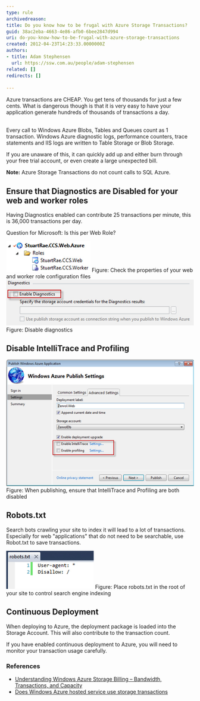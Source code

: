 ```yaml
---
type: rule
archivedreason: 
title: Do you know how to be frugal with Azure Storage Transactions?
guid: 38ac2eba-4663-4e86-afb0-6bee2847d994
uri: do-you-know-how-to-be-frugal-with-azure-storage-transactions
created: 2012-04-23T14:23:33.0000000Z
authors:
- title: Adam Stephensen
  url: https://ssw.com.au/people/adam-stephensen
related: []
redirects: []

---
```



Azure transactions are CHEAP. You get tens of thousands for just a few cents. What is dangerous though is that it is very easy to have your application generate hundreds of thousands of transactions a day.
<br><excerpt class='endintro'></excerpt><br>
<p>Every call to Windows Azure Blobs, Tables and Queues count as 1 transaction. Windows Azure diagnostic logs, performance counters, trace statements and IIS logs are written to Table Storage or Blob Storage.</p>
<p>If you are unaware of this, it can quickly add up and either burn through your free trial account, or even create a large unexpected bill.</p>
<p><strong>Note:</strong> Azure Storage Transactions do not count calls to SQL Azure.</p>
<h2>Ensure that Diagnostics are Disabled for your web and worker roles</h2>
<p>Having Diagnostics enabled can contribute 25 transactions per minute, this is 36,000 transactions per day.</p>
<p>Question for Microsoft: Is this per Web Role?</p>

<img src="azure-check-properties.jpg" alt="Check properties" class="ms-rteCustom-ImageArea" />
<span class="ms-rteCustom-FigureNormal">Figure: Check the properties of your web and worker role configuration files</span>

<img src="azure-disable-diagnostics.jpg" alt="Disable Diagnostics" class="ms-rteCustom-ImageArea" />
<span class="ms-rteCustom-FigureNormal">Figure: Disable diagnostics</span>

<h2>Disable IntelliTrace and Profiling</h2>

<img src="azure-publishing-settings.jpg" alt="Azure publishing settings" class="ms-rteCustom-ImageArea" />
<span class="ms-rteCustom-FigureNormal">Figure: When publishing, ensure that IntelliTrace and Profiling are both disabled</span>

<h2>Robots.txt </h2>
<p>Search bots crawling your site to index it will lead to a lot of transactions. Especially for web "applications" that do not need to be searchable, use Robot.txt to save transactions.</p>

<img src="azure-robots.jpg" alt="Place robots.txt" class="ms-rteCustom-ImageArea" />
<span class="ms-rteCustom-FigureNormal">Figure: Place robots.txt in the root of your site to control search engine indexing</span>

<h2>Continuous Deployment</h2>
<p>When deploying to Azure, the deployment package is loaded into the Storage Account. This will also contribute to the transaction count.</p>
<p>If you have enabled continuous deployment to Azure, you will need to monitor your transaction usage carefully.</p>

<h3>References</h3>
<ul>

<li><a href="http://blogs.msdn.com/b/windowsazurestorage/archive/2010/07/09/understanding-windows-azure-storage-billing-bandwidth-transactions-and-capacity.aspx%20target=">Understanding Windows Azure Storage Billing – Bandwidth, Transactions, and Capacity</a></li>
<li><a href="http://serverfault.com/questions/363803/does-windows-azure-hosted-service-use-storage-transactions%20target=">Does Windows Azure hosted service use storage transactions</a></li>
</ul>






